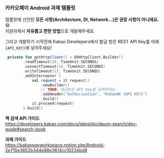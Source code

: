 
### 카카오페이 Android 과제 템플릿

템플릿에 선언된 **모든 사항(Architecture, DI, Network...)은 권장 사항이 아니에요.** 😄   
지원자께서 **자유롭고 편한 방법**으로 개발해주세요.

그리고 개발하기 시작전에 Kakao Develepers에서 발급 받은 REST API Key를 아래 `{API_KEY}`에 넣어주세요!

``` kotlin
 private fun getHttpClient() = OkHttpClient.Builder()
        .readTimeout(10, TimeUnit.SECONDS)
        .connectTimeout(10, TimeUnit.SECONDS)
        .writeTimeout(15, TimeUnit.SECONDS)
        .addInterceptor {
            val request = it.request()
                .newBuilder()
                // TODO. 발급받은 API Key를 입력하세요.
                .addHeader("Authorization", "KakaoAK {API_KEY}")
                .build()
            it.proceed(request)
        }.build()
```

  

**책 검색 API 가이드**  
https://developers.kakao.com/docs/latest/ko/daum-search/dev-guide#search-book

**과제 가이드**  
https://kakaopayworkspace.notion.site/Android-2e715e3652b344e88e3614cc10234bd8
